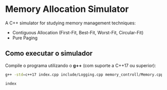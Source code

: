 # Memory Allocation Simulator

A C++ simulator for studying memory management techniques:
- Contiguous Allocation (First-Fit, Best-Fit, Worst-Fit, Circular-Fit)
- Pure Paging

## Como executar o simulador

Compile o programa utilizando o **g++** (com suporte a C++17 ou superior):

```bash
g++ -std=c++17 index.cpp include/Logging.cpp memory_controll/Memory.cpp memory_controll/process_controll/ProcessManagement.cpp pagination/pagination.cpp pagination/paginationProcess.cpp -o index

index
```
